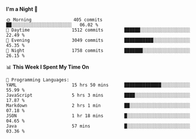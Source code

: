 <!--START_SECTION:waka-->
**I'm a Night 🦉** 

```text
🌞 Morning                405 commits         ██░░░░░░░░░░░░░░░░░░░░░░░   06.02 % 
🌆 Daytime                1512 commits        ██████░░░░░░░░░░░░░░░░░░░   22.49 % 
🌃 Evening                3049 commits        ███████████░░░░░░░░░░░░░░   45.35 % 
🌙 Night                  1758 commits        ███████░░░░░░░░░░░░░░░░░░   26.15 % 
```


📊 **This Week I Spent My Time On** 

```text
💬 Programming Languages: 
YAML                     15 hrs 50 mins      ██████████████░░░░░░░░░░░   55.99 % 
JavaScript               5 hrs 3 mins        ████░░░░░░░░░░░░░░░░░░░░░   17.87 % 
Markdown                 2 hrs 1 min         ██░░░░░░░░░░░░░░░░░░░░░░░   07.18 % 
JSON                     1 hr 18 mins        █░░░░░░░░░░░░░░░░░░░░░░░░   04.65 % 
Java                     57 mins             █░░░░░░░░░░░░░░░░░░░░░░░░   03.36 % 
```


<!--END_SECTION:waka-->
